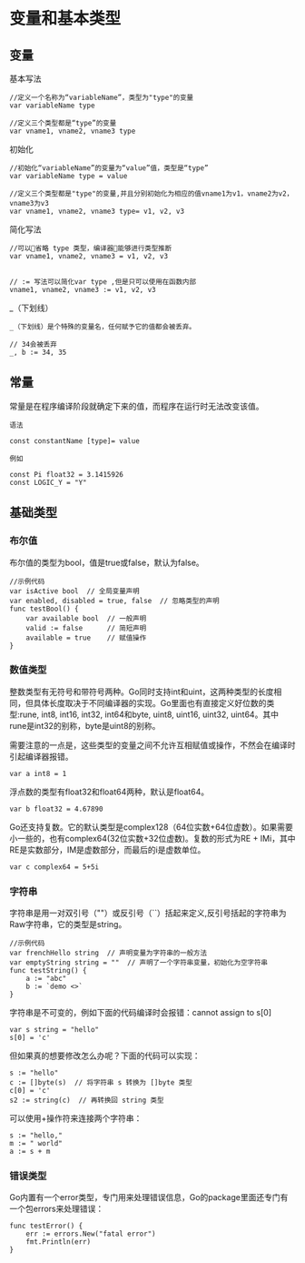 # 变量和基本类型

## 变量

基本写法

```
//定义一个名称为“variableName”，类型为"type"的变量
var variableName type

//定义三个类型都是“type”的变量
var vname1, vname2, vname3 type
````

初始化

```
//初始化“variableName”的变量为“value”值，类型是“type”
var variableName type = value

//定义三个类型都是"type"的变量,并且分别初始化为相应的值vname1为v1，vname2为v2，vname3为v3
var vname1, vname2, vname3 type= v1, v2, v3
```

简化写法

```
//可以省略 type 类型，编译器能够进行类型推断
var vname1, vname2, vname3 = v1, v2, v3


// := 写法可以简化var type ,但是只可以使用在函数内部
vname1, vname2, vname3 := v1, v2, v3
```

_（下划线）

```
_（下划线）是个特殊的变量名，任何赋予它的值都会被丢弃。

// 34会被丢弃
_, b := 34, 35
```

## 常量

常量是在程序编译阶段就确定下来的值，而程序在运行时无法改变该值。

```
语法

const constantName [type]= value

例如

const Pi float32 = 3.1415926
const LOGIC_Y = "Y"
```

## 基础类型

### 布尔值

布尔值的类型为bool，值是true或false，默认为false。

```
//示例代码
var isActive bool  // 全局变量声明
var enabled, disabled = true, false  // 忽略类型的声明
func testBool() {
	var available bool  // 一般声明
	valid := false      // 简短声明
	available = true    // 赋值操作
}
```

### 数值类型

整数类型有无符号和带符号两种。Go同时支持int和uint，这两种类型的长度相同，但具体长度取决于不同编译器的实现。Go里面也有直接定义好位数的类型:rune, int8, int16, int32, int64和byte, uint8, uint16, uint32, uint64。其中rune是int32的别称，byte是uint8的别称。

需要注意的一点是，这些类型的变量之间不允许互相赋值或操作，不然会在编译时引起编译器报错。

```
var a int8 = 1
```

浮点数的类型有float32和float64两种，默认是float64。

```
var b float32 = 4.67890
```

Go还支持复数。它的默认类型是complex128（64位实数+64位虚数）。如果需要小一些的，也有complex64(32位实数+32位虚数)。复数的形式为RE + IMi，其中RE是实数部分，IM是虚数部分，而最后的i是虚数单位。

```
var c complex64 = 5+5i
```

### 字符串

字符串是用一对双引号（""）或反引号（``）括起来定义,反引号括起的字符串为Raw字符串，它的类型是string。

```
//示例代码
var frenchHello string  // 声明变量为字符串的一般方法
var emptyString string = ""  // 声明了一个字符串变量，初始化为空字符串
func testString() {
	a := "abc"
	b := `demo <>`
}
```

字符串是不可变的，例如下面的代码编译时会报错：cannot assign to s[0]

```
var s string = "hello"
s[0] = 'c'
```

但如果真的想要修改怎么办呢？下面的代码可以实现：

```
s := "hello"
c := []byte(s)  // 将字符串 s 转换为 []byte 类型
c[0] = 'c'
s2 := string(c)  // 再转换回 string 类型
```

可以使用+操作符来连接两个字符串：

```
s := "hello,"
m := " world"
a := s + m
```

### 错误类型

Go内置有一个error类型，专门用来处理错误信息，Go的package里面还专门有一个包errors来处理错误：

```
func testError() {
	err := errors.New("fatal error")
	fmt.Println(err)
}
```

